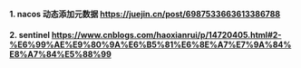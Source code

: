 #### 1. nacos 动态添加元数据  https://juejin.cn/post/6987533663613386788

#### 2. sentinel https://www.cnblogs.com/haoxianrui/p/14720405.html#2-%E6%99%AE%E9%80%9A%E6%B5%81%E6%8E%A7%E7%9A%84%E8%A7%84%E5%88%99